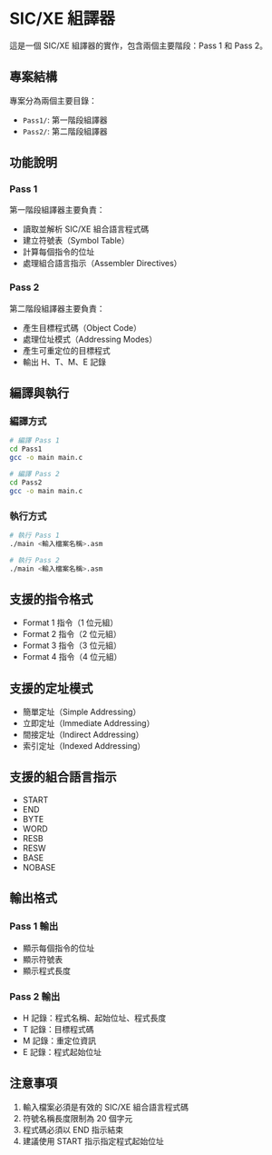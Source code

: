 # SIC/XE 組譯器

這是一個 SIC/XE 組譯器的實作，包含兩個主要階段：Pass 1 和 Pass 2。

## 專案結構

專案分為兩個主要目錄：
- `Pass1/`: 第一階段組譯器
- `Pass2/`: 第二階段組譯器

## 功能說明

### Pass 1
第一階段組譯器主要負責：
- 讀取並解析 SIC/XE 組合語言程式碼
- 建立符號表（Symbol Table）
- 計算每個指令的位址
- 處理組合語言指示（Assembler Directives）

### Pass 2
第二階段組譯器主要負責：
- 產生目標程式碼（Object Code）
- 處理位址模式（Addressing Modes）
- 產生可重定位的目標程式
- 輸出 H、T、M、E 記錄

## 編譯與執行

### 編譯方式
```bash
# 編譯 Pass 1
cd Pass1
gcc -o main main.c

# 編譯 Pass 2
cd Pass2
gcc -o main main.c
```

### 執行方式
```bash
# 執行 Pass 1
./main <輸入檔案名稱>.asm

# 執行 Pass 2
./main <輸入檔案名稱>.asm
```

## 支援的指令格式

- Format 1 指令（1 位元組）
- Format 2 指令（2 位元組）
- Format 3 指令（3 位元組）
- Format 4 指令（4 位元組）

## 支援的定址模式

- 簡單定址（Simple Addressing）
- 立即定址（Immediate Addressing）
- 間接定址（Indirect Addressing）
- 索引定址（Indexed Addressing）

## 支援的組合語言指示

- START
- END
- BYTE
- WORD
- RESB
- RESW
- BASE
- NOBASE

## 輸出格式

### Pass 1 輸出
- 顯示每個指令的位址
- 顯示符號表
- 顯示程式長度

### Pass 2 輸出
- H 記錄：程式名稱、起始位址、程式長度
- T 記錄：目標程式碼
- M 記錄：重定位資訊
- E 記錄：程式起始位址

## 注意事項

1. 輸入檔案必須是有效的 SIC/XE 組合語言程式碼
2. 符號名稱長度限制為 20 個字元
3. 程式碼必須以 END 指示結束
4. 建議使用 START 指示指定程式起始位址 